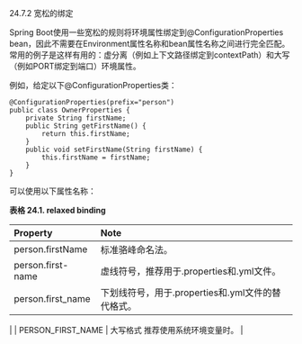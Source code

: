 24.7.2 宽松的绑定

Spring Boot使用一些宽松的规则将环境属性绑定到@ConfigurationProperties bean，因此不需要在Environment属性名称和bean属性名称之间进行完全匹配。 常用的例子是这样有用的：虚分离（例如上下文路径绑定到contextPath）和大写（例如PORT绑定到端口）环境属性。

例如，给定以下@ConfigurationProperties类：

```
@ConfigurationProperties(prefix="person")
public class OwnerProperties {
    private String firstName;
    public String getFirstName() {
        return this.firstName;
    }
    public void setFirstName(String firstName) {
        this.firstName = firstName;
    }
}
```

可以使用以下属性名称：

**表格 24.1. relaxed binding**

| Property | Note |
| :--- | :--- |
| person.firstName | 标准骆峰命名法。 |
| person.first-name | 虚线符号，推荐用于.properties和.yml文件。 |
| person.first_name |  	下划线符号，用于.properties和.yml文件的替代格式。
 |
| PERSON_FIRST_NAME | 	大写格式 推荐使用系统环境变量时。 |



